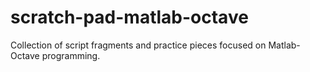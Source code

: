 # scratch-pad-matlab-octave
Collection of script fragments and practice pieces focused on Matlab-Octave programming.
